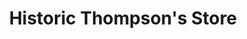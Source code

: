 ---
title: "Historic Thompson's Store"
url: /saluda/historic-thompsons-store/
shop: Lebensmittel
---
